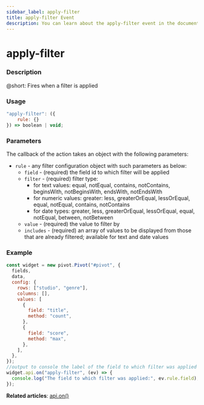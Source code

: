 ```yaml
---
sidebar_label: apply-filter
title: apply-filter Event
description: You can learn about the apply-filter event in the documentation of the DHTMLX JavaScript Pivot library. Browse developer guides and API reference, try out code examples and live demos, and download a free 30-day evaluation version of DHTMLX Pivot.
---
```


# apply-filter

### Description

@short: Fires when a filter is applied

### Usage

~~~jsx {}
"apply-filter": ({
    rule: {} 
}) => boolean | void;
~~~

### Parameters

The callback of the action takes an object with the following parameters:

- `rule` - any filter configuration object with such parameters as below:
  - `field` - (required) the field id to which filter will be applied
  - `filter` - (required) filter type:
     - for text values: equal, notEqual, contains, notContains, beginsWith, notBeginsWith, endsWith, notEndsWith
     - for numeric values: greater: less, greaterOrEqual, lessOrEqual, equal,	notEqual, contains, notContains
     - for date types: greater, less, greaterOrEqual, lessOrEqual, equal, notEqual, between, notBetween
  - `value` - (required) the value to filter by
  - `includes` - (required) an array of values to be displayed from those that are already filtered; available for text and date values

### Example

~~~jsx {20-23}
const widget = new pivot.Pivot("#pivot", {
  fields,
  data,
  config: {
    rows: ["studio", "genre"],
    columns: [],
    values: [
      {
        field: "title",
        method: "count",
      },
      {
        field: "score",
        method: "max",
      },
    ],
  },
});
//output to console the label of the field to which filter was applied
widget.api.on("apply-filter", (ev) => {
  console.log("The field to which filter was applied:", ev.rule.field);
});
~~~

**Related articles**: [api.on()](/api/internal/on-method)